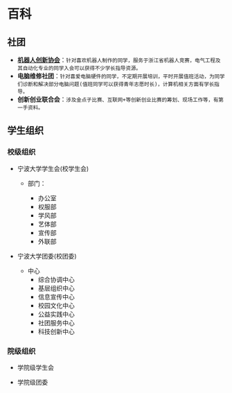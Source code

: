 # 百科

## 社团

- **[机器人创新协会](http://www-nbuee-top.vpn.nbu.edu.cn:8118/)**：`针对喜欢机器人制作的同学，服务于浙江省机器人竞赛，电气工程及其自动化专业的同学入会可以获得不少学长指导资源。`
- **电脑维修社团**：`针对喜爱电脑硬件的同学，不定期开展培训，平时开展值班活动，为同学们诊断和解决部分电脑问题(值班同学可以获得青年志愿时长)，计算机相关方面有学长指导。`
- **创新创业联合会**：`涉及金点子比赛、互联网+等创新创业比赛的筹划、现场工作等，有第一手资料。`

## 学生组织

### 校级组织

- 宁波大学学生会(校学生会)

  - 部门：

    - 办公室
    - 权服部
    - 学风部
    - 艺体部
    - 宣传部
    - 外联部

- 宁波大学团委(校团委)

  - 中心
    - 综合协调中心
    - 基层组织中心
    - 信息宣传中心
    - 校园文化中心
    - 公益实践中心
    - 社团服务中心
    - 科技创新中心

### 院级组织
- 学院级学生会

- 学院级团委

